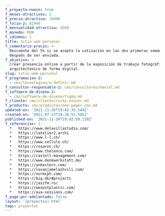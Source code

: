 ```yaml
---
f_proyecto-nuevo: true
f_meses-atractivos: 2
f_precio-atractivo: 16000
f_folio-2: 82940
f_mensualidad-atractiva: 4500
f_moneda: MXN
f_idiomas: 1
title: Sitio web personal
f_comentario-precio: >-
  Descuento del 5% si se acepta la cotización en las dos primeras semanas
  después de ser enviada.
f_objetivo: >-
  Crear presencia online a partir de la exposición de trabajo fotográfico y
  arquitectónico de forma digital.
slug: sitio-web-personal
f_programacion-2:
  - cms/tecnologias/a-definir.md
f_consultor-responsable-2: cms/consultores/daniel.md
f_software-de-diseno-2:
  - cms/software-de-diseno/figma.md
f_cliente: cms/cliente/ricky-vainer.md
f_producto: cms/productos/one-pager-cms.md
updated-on: '2021-11-26T19:42:35.544Z'
created-on: '2021-07-13T18:18:53.585Z'
published-on: '2021-11-26T19:42:50.118Z'
f_referencias: |-
  *   https://www.delavillastudio.com/
  *   https://latelier2.archi
  *   https://www.l-l.ch/
  *   https://www.cellule.ch/
  *   https://rosarot.ch/
  *   https://www.thelenco.com/
  *   https://castell-management.com/
  *   https://www.denkwerkstatt.de/
  *   https://ankestern.com/
  *   https://levanjamelashvili.com/
  *   https://normcph.com/
  *   https://big.dk/#projects
  *   https://jazzfm.ro/
  *   https://weaintplastic.com/
  *   https://ava-sessions.com/
f_pago-por-adelantado: false
layout: '[proyectos].html'
tags: proyectos
---
```



